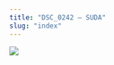 ```yaml
---
title: "DSC_0242 – SUDA"
slug: "index"
---
```


[![](/wp-content/2015/05/DSC_0242-300x201.jpg)](/wp-content/2015/05/DSC_0242.jpg)